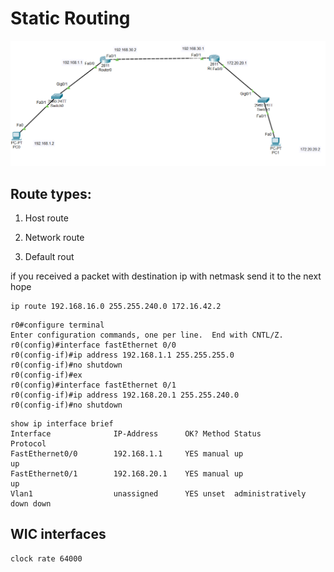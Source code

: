 # Static Routing

<a href="link"><img src="https://github.com/amin-amani/CCNA/blob/main/Session1/1.png" alt="CCNA ||" width="600"/></a>


## Route types:

1. Host route

2. Network route

3. Default rout


if you received a packet with destination ip with  netmask send it to the next hope

```
ip route 192.168.16.0 255.255.240.0 172.16.42.2
```
```
r0#configure terminal 
Enter configuration commands, one per line.  End with CNTL/Z.
r0(config)#interface fastEthernet 0/0
r0(config-if)#ip address 192.168.1.1 255.255.255.0
r0(config-if)#no shutdown 
r0(config-if)#ex
r0(config)#interface fastEthernet 0/1
r0(config-if)#ip address 192.168.20.1 255.255.240.0
r0(config-if)#no shutdown 
```


```
show ip interface brief 
Interface              IP-Address      OK? Method Status                Protocol 
FastEthernet0/0        192.168.1.1     YES manual up                    up 
FastEthernet0/1        192.168.20.1    YES manual up                    up 
Vlan1                  unassigned      YES unset  administratively down down
```
## WIC interfaces
```
clock rate 64000
```
